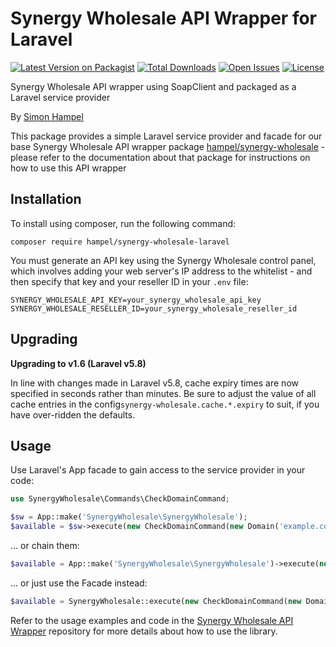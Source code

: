 Synergy Wholesale API Wrapper for Laravel
=========================================

[![Latest Version on Packagist](https://img.shields.io/packagist/v/hampel/synergy-wholesale-laravel.svg?style=flat-square)](https://packagist.org/packages/hampel/synergy-wholesale-laravel)
[![Total Downloads](https://img.shields.io/packagist/dt/hampel/synergy-wholesale-laravel.svg?style=flat-square)](https://packagist.org/packages/hampel/synergy-wholesale-laravel)
[![Open Issues](https://img.shields.io/github/issues-raw/hampel/synergy-wholesale-laravel.svg?style=flat-square)](https://github.com/hampel/synergy-wholesale-laravel/issues)
[![License](https://img.shields.io/packagist/l/hampel/synergy-wholesale-laravel.svg?style=flat-square)](https://packagist.org/packages/hampel/synergy-wholesale-laravel)

Synergy Wholesale API wrapper using SoapClient and packaged as a Laravel service provider

By [Simon Hampel](mailto:simon@hampelgroup.com)

This package provides a simple Laravel service provider and facade for our base Synergy Wholesale API wrapper package
[hampel/synergy-wholesale](https://github.com/hampel/synergy-wholesale) - please refer to the documentation about that
package for instructions on how to use this API wrapper

Installation
------------

To install using composer, run the following command:

`composer require hampel/synergy-wholesale-laravel`

You must generate an API key using the Synergy Wholesale control panel, which involves adding your web server's IP 
address to the whitelist - and then specify that key and your reseller ID in your `.env` file:

```
SYNERGY_WHOLESALE_API_KEY=your_synergy_wholesale_api_key
SYNERGY_WHOLESALE_RESELLER_ID=your_synergy_wholesale_reseller_id
```

Upgrading
---------

__Upgrading to v1.6 (Laravel v5.8)__

In line with changes made in Laravel v5.8, cache expiry times are now specified in seconds rather than minutes. Be sure
to adjust the value of all cache entries in the config`synergy-wholesale.cache.*.expiry` to suit, if you have 
over-ridden the defaults.

Usage
-----

Use Laravel's App facade to gain access to the service provider in your code:

```php
use SynergyWholesale\Commands\CheckDomainCommand;

$sw = App::make('SynergyWholesale\SynergyWholesale');
$available = $sw->execute(new CheckDomainCommand(new Domain('example.com')));
```

... or chain them:

```php
$available = App::make('SynergyWholesale\SynergyWholesale')->execute(new CheckDomainCommand(new Domain('example.com')));
```

... or just use the Facade instead:

```php
$available = SynergyWholesale::execute(new CheckDomainCommand(new Domain('example.com')));
```

Refer to the usage examples and code in the
[Synergy Wholesale API Wrapper](https://github.com/hampel/synergy-wholesale) repository for more details about how
to use the library.
